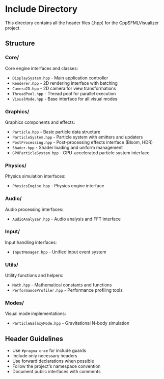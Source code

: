 # Include Directory

This directory contains all the header files (.hpp) for the CppSFMLVisualizer project.

## Structure

### Core/
Core engine interfaces and classes:
- `DisplaySystem.hpp` - Main application controller
- `Renderer.hpp` - 2D rendering interface with batching
- `Camera2D.hpp` - 2D camera for view transformations
- `ThreadPool.hpp` - Thread pool for parallel execution
- `VisualMode.hpp` - Base interface for all visual modes

### Graphics/
Graphics components and effects:
- `Particle.hpp` - Basic particle data structure
- `ParticleSystem.hpp` - Particle system with emitters and updaters
- `PostProcessing.hpp` - Post-processing effects interface (Bloom, HDR)
- `Shader.hpp` - Shader loading and uniform management
- `GPUParticleSystem.hpp` - GPU-accelerated particle system interface

### Physics/
Physics simulation interfaces:
- `PhysicsEngine.hpp` - Physics engine interface

### Audio/
Audio processing interfaces:
- `AudioAnalyzer.hpp` - Audio analysis and FFT interface

### Input/
Input handling interfaces:
- `InputManager.hpp` - Unified input event system

### Utils/
Utility functions and helpers:
- `Math.hpp` - Mathematical constants and functions
- `PerformanceProfiler.hpp` - Performance profiling tools

### Modes/
Visual mode implementations:
- `ParticleGalaxyMode.hpp` - Gravitational N-body simulation

## Header Guidelines

- Use `#pragma once` for include guards
- Include only necessary headers
- Use forward declarations when possible
- Follow the project's namespace convention
- Document public interfaces with comments